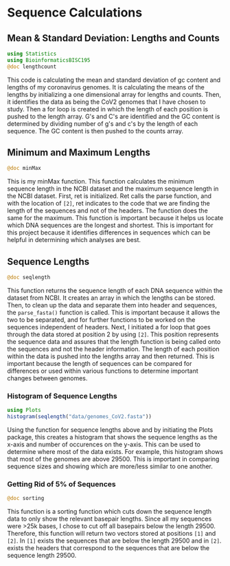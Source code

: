 # Sequence Calculations

## Mean & Standard Deviation: Lengths and Counts
```julia 
using Statistics
using BioinformaticsBISC195
@doc lengthcount
```
This code is calculating the mean and standard deviation of gc content and lengths of my coronavirus genomes.
It is calculating the means of the lengths by initializing a one dimensional array for lengths and counts.
Then, it identifies the data as being the CoV2 genomes that I have chosen to study.
Then a for loop is created in which the length of each position is pushed to the length array.
G's and C's are identified and the GC content is determined by dividing number of g's and c's by the length of each sequence.
The GC content is then pushed to the counts array.

## Minimum and Maximum Lengths
```julia 
@doc minMax
```
This is my minMax function.
This function calculates the minimum sequence length in the NCBI dataset and the maximum sequence length in the NCBI dataset.
First, ret is initialized.
Ret calls the parse function, and with the location of `[2]`, ret indicates to the code that we are finding the length of the sequences and not of the headers.
The function does the same for the maximum.
This function is important because it helps us locate which DNA sequences are the longest and shortest.
This is important for this project because it identifies differences in sequences which can be helpful in determining which analyses are best.

## Sequence Lengths
```julia 
@doc seqlength
```
This function returns the sequence length of each DNA sequence within the dataset from NCBI. 
It creates an array in which the lengths can be stored.
Then, to clean up the data and separate them into header and sequences, the `parse_fasta()` function is called.
This is important because it allows the two to be separated, and for further functions to be worked on the sequences independent of headers.
Next, I initiated a for loop that goes through the data stored at position 2 by using `[2]`.
This position represents the sequence data and assures that the length function is being called onto the sequences and not the header information.
The length of each position within the data is pushed into the lengths array and then returned.
This is important because the length of sequences can be compared for differences or used within various functions to determine important changes between genomes.

### Histogram of Sequence Lengths
```julia 
using Plots
histogram(seqlength("data/genomes_CoV2.fasta"))
```
Using the function for sequence lengths above and by initiating the Plots package, this creates a histogram that shows the sequence lengths as the x-axis and number of occurences on the y-axis.
This can be used to determine where most of the data exists.
For example, this histogram shows that most of the genomes are above 29500.
This is important in comparing sequence sizes and showing which are more/less similar to one another.

### Getting Rid of 5% of Sequences
```julia 
@doc sorting
```
This function is a sorting function which cuts down the sequence length data to only show the relevant basepair lengths.
Since all my sequences were >25k bases, I chose to cut off all basepairs below the length 29500.
Therefore, this function will return two vectors stored at positions `[1]` and `[2]`.
In `[1]` exists the sequences that are below the length 29500 and in `[2]`. exists the headers that correspond to the sequences that are below the sequence length 29500.